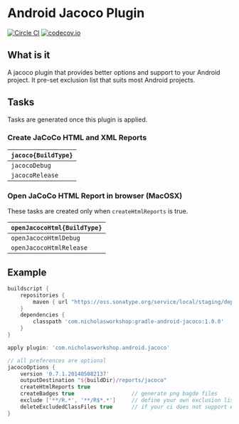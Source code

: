 # Android Jacoco Plugin

[![Circle CI](https://circleci.com/gh/nickwph/jacoco-android-gradle.svg?style=shield)](https://circleci.com/gh/nickwph/jacoco-android-gradle)
[![codecov.io](https://codecov.io/github/nickwph/jacoco-android-gradle/coverage.svg?branch=master)](https://codecov.io/github/nickwph/jacoco-android-gradle?branch=master)

## What is it

A jacoco plugin that provides better options and support to your Android project. It pre-set exclusion list that suits most Android projects.

## Tasks

Tasks are generated once this plugin is applied. 

### Create JaCoCo HTML and XML Reports

| <code>jacoco{BuildType}</code> |
| ------------------------------ |
| <code>jacocoDebug</code>       | 
| <code>jacocoRelease</code>     | 
      
### Open JaCoCo HTML Report in browser (MacOSX)
These tasks are created only when <code>createHtmlReports</code> is true.

| <code>openJacocoHtml{BuildType}</code> |
| -------------------------------------- |
| <code>openJacocoHtmlDebug</code>       | 
| <code>openJacocoHtmlRelease</code>     | 

## Example

```groovy
buildscript {
    repositories {
        maven { url "https://oss.sonatype.org/service/local/staging/deploy/maven2" }
    }
    dependencies {
        classpath 'com.nicholasworkshop:gradle-android-jacoco:1.0.0'
    }
}

apply plugin: 'com.nicholasworkshop.android.jacoco'

// all preferences are optional
jacocoOptions {
    version '0.7.1.201405082137'
    outputDestination "${buildDir}/reports/jacoco"
    createHtmlReports true
    createBadges true                  // generate png bagde files
    exclude ['**/R.*', '**/R$*.*']     // define your own exclusion list
    deleteExcludedClassFiles true      // if your ci does not support exclusion list
}
```

